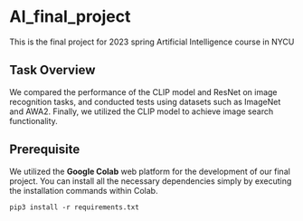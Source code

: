 # AI_final_project
This is the final project for 2023 spring Artificial Intelligence course in NYCU

## Task Overview
We compared the performance of the CLIP model and ResNet on image recognition tasks, and conducted tests using datasets such as ImageNet and AWA2. Finally, we utilized the CLIP model to achieve image search functionality.

## Prerequisite
We utilized the __Google Colab__ web platform for the development of our final project. You can install all the necessary dependencies simply by executing the installation commands within Colab.
```
pip3 install -r requirements.txt

